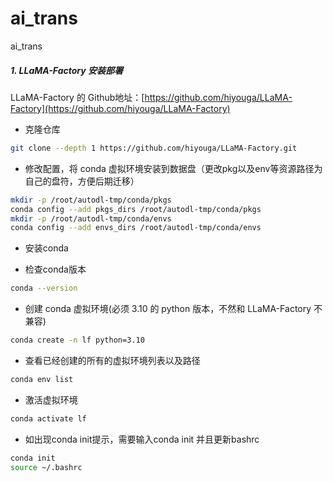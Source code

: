 # ai_trans
ai_trans

##### 1. LLaMA-Factory 安装部署
LLaMA-Factory 的 Github地址：[https://github.com/hiyouga/LLaMA-Factory](https://github.com/hiyouga/LLaMA-Factory)
- 克隆仓库
```bash
git clone --depth 1 https://github.com/hiyouga/LLaMA-Factory.git
```
- 修改配置，将 conda 虚拟环境安装到数据盘（更改pkg以及env等资源路径为自己的盘符，方便后期迁移）
```bash
mkdir -p /root/autodl-tmp/conda/pkgs 
conda config --add pkgs_dirs /root/autodl-tmp/conda/pkgs 
mkdir -p /root/autodl-tmp/conda/envs 
conda config --add envs_dirs /root/autodl-tmp/conda/envs
```


- 安装conda

- 检查conda版本
```bash
conda --version
```

- 创建 conda 虚拟环境(必须 3.10 的 python 版本，不然和 LLaMA-Factory 不兼容)
```bash
conda create -n lf python=3.10
```

- 查看已经创建的所有的虚拟环境列表以及路径
```bash
conda env list
```

- 激活虚拟环境
```bash
conda activate lf
```

- 如出现conda init提示，需要输入conda init 并且更新bashrc
```bash
conda init
source ~/.bashrc
``` 
